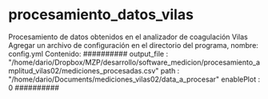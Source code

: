 # procesamiento_datos_vilas
Procesamiento de datos obtenidos en el analizador de coagulación Vilas
Agregar un archivo de configuración en el directorio del programa, nombre: config.yml
Contenido:
##########
output_file : "/home/dario/Dropbox/MZP/desarrollo/software_medicion/procesamiento_amplitud_vilas02/mediciones_procesadas.csv"
path : "/home/dario/Documents/mediciones_vilas02/data_a_procesar"
enablePlot : 0
##########
